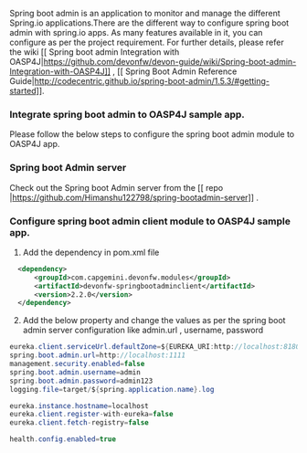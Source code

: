 Spring boot admin is an application to monitor and manage the different Spring.io applications.There are the different way to configure spring boot admin with spring.io apps. As many features available in it, you can configure as per the project requirement. For further details, please refer the wiki  [[ Spring boot admin Integration with OASP4J|https://github.com/devonfw/devon-guide/wiki/Spring-boot-admin-Integration-with-OASP4J]] , [[ Spring Boot Admin Reference Guide|http://codecentric.github.io/spring-boot-admin/1.5.3/#getting-started]]. 

### Integrate spring boot admin to OASP4J sample app.  
 Please follow the below steps to configure the spring boot admin module to OASP4J app.     

### Spring boot Admin server

Check out the Spring boot Admin server from the [[ repo |https://github.com/Himanshu122798/spring-bootadmin-server]] .

###  Configure spring boot admin client module to OASP4J sample app. 
  
  1. Add the dependency in pom.xml file
```xml
  <dependency>
      <groupId>com.capgemini.devonfw.modules</groupId>
      <artifactId>devonfw-springbootadminclient</artifactId>
      <version>2.2.0</version>
  </dependency>
``` 
  2. Add the below property and change the values as per the spring boot admin server configuration like admin.url , username, password 

```java
eureka.client.serviceUrl.defaultZone=${EUREKA_URI:http://localhost:8180/eureka}
spring.boot.admin.url=http://localhost:1111
management.security.enabled=false
spring.boot.admin.username=admin
spring.boot.admin.password=admin123
logging.file=target/${spring.application.name}.log

eureka.instance.hostname=localhost
eureka.client.register-with-eureka=false
eureka.client.fetch-registry=false

health.config.enabled=true 
```

 

 